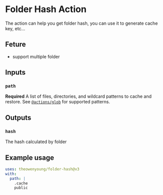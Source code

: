 # Folder Hash Action

The action can help you get folder hash, you can use it to generate cache key, etc...

## Feture

- support multiple folder

## Inputs

### `path`

**Required**  A list of files, directories, and wildcard patterns to cache and restore. See [`@actions/glob`](https://github.com/actions/toolkit/tree/master/packages/glob) for supported patterns. 

## Outputs

### `hash`

The hash calculated by folder

## Example usage

```yaml
uses: theowenyoung/folder-hash@v3
with:
  path: |
    .cache
    public
```
